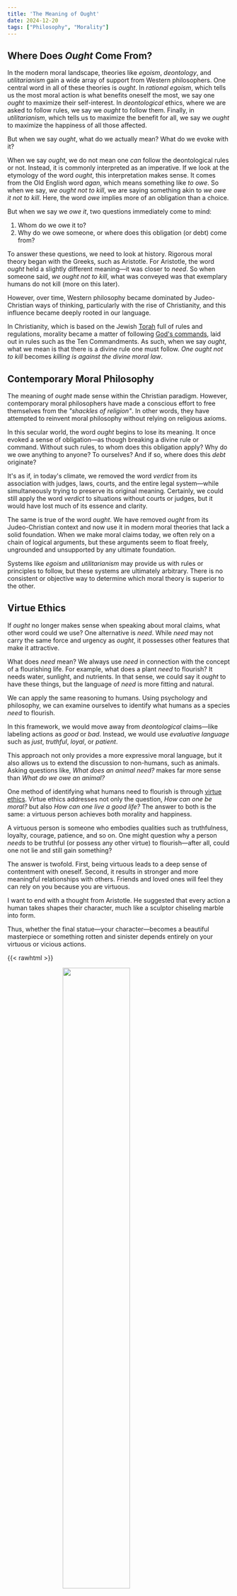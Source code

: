 ```yaml
---
title: 'The Meaning of Ought'
date: 2024-12-20
tags: ["Philosophy", "Morality"]
---
```



## Where Does *Ought* Come From?  

In the modern moral landscape, theories like *egoism*, *deontology*, and *utilitarianism* gain a wide array of support from Western philosophers. One central word in all of these theories is *ought*. In *rational egoism*, which tells us the most moral action is what benefits oneself the most, we say one *ought* to maximize their self-interest. In *deontological* ethics, where we are asked to follow rules, we say we *ought* to follow them. Finally, in *utilitarianism*, which tells us to maximize the benefit for all, we say we *ought* to maximize the happiness of all those affected.  

But when we say *ought*, what do we actually mean? What do we evoke with it?  

When we say *ought*, we do not mean one *can* follow the deontological rules or not. Instead, it is commonly interpreted as an imperative. If we look at the etymology of the word *ought*, this interpretation makes sense. It comes from the Old English word *agan*, which means something like *to owe*. So when we say, *we ought not to kill*, we are saying something akin to *we owe it not to kill*. Here, the word *owe* implies more of an obligation than a choice.  

But when we say we *owe it*, two questions immediately come to mind:  
1. Whom do we owe it to?  
2. Why do we owe someone, or where does this obligation (or debt) come from?  

To answer these questions, we need to look at history. Rigorous moral theory began with the Greeks, such as Aristotle. For Aristotle, the word *ought* held a slightly different meaning—it was closer to *need*. So when someone said, *we ought not to kill*, what was conveyed was that exemplary humans do not kill (more on this later).  

However, over time, Western philosophy became dominated by Judeo-Christian ways of thinking, particularly with the rise of Christianity, and this influence became deeply rooted in our language.  

In Christianity, which is based on the Jewish [Torah](https://en.wikipedia.org/wiki/Torah) full of rules and regulations, morality became a matter of following [God's commands](https://en.wikipedia.org/wiki/Divine_command_theory), laid out in rules such as the Ten Commandments. As such, when we say *ought*, what we mean is that there is a divine rule one must follow. *One ought not to kill* becomes *killing is against the divine moral law*.  


## Contemporary Moral Philosophy  

The meaning of *ought* made sense within the Christian paradigm. However, contemporary moral philosophers have made a conscious effort to free themselves from the *"shackles of religion"*. In other words, they have attempted to reinvent moral philosophy without relying on religious axioms.  

In this secular world, the word *ought* begins to lose its meaning. It once evoked a sense of obligation—as though breaking a divine rule or command. Without such rules, to whom does this obligation apply? Why do we owe anything to anyone? To ourselves? And if so, where does this *debt* originate?  

It's as if, in today's climate, we removed the word *verdict* from its association with judges, laws, courts, and the entire legal system—while simultaneously trying to preserve its original meaning. Certainly, we could still apply the word *verdict* to situations without courts or judges, but it would have lost much of its essence and clarity.  

The same is true of the word *ought*. We have removed *ought* from its Judeo-Christian context and now use it in modern moral theories that lack a solid foundation. When we make moral claims today, we often rely on a chain of logical arguments, but these arguments seem to float freely, ungrounded and unsupported by any ultimate foundation.  

Systems like *egoism* and *utilitarianism* may provide us with rules or principles to follow, but these systems are ultimately arbitrary. There is no consistent or objective way to determine which moral theory is superior to the other.  


## Virtue Ethics  

If *ought* no longer makes sense when speaking about moral claims, what other word could we use? One alternative is *need*. While *need* may not carry the same force and urgency as *ought*, it possesses other features that make it attractive.  

What does *need* mean? We always use *need* in connection with the concept of a flourishing life. For example, what does a plant *need* to flourish? It needs water, sunlight, and nutrients. In that sense, we could say it *ought* to have these things, but the language of *need* is more fitting and natural.  

We can apply the same reasoning to humans. Using psychology and philosophy, we can examine ourselves to identify what humans as a species *need* to flourish.  

In this framework, we would move away from *deontological* claims—like labeling actions as *good* or *bad*. Instead, we would use *evaluative language* such as *just*, *truthful*, *loyal*, or *patient*.  

This approach not only provides a more expressive moral language, but it also allows us to extend the discussion to non-humans, such as animals. Asking questions like, *What does an animal need?* makes far more sense than *What do we owe an animal?*  

One method of identifying what humans need to flourish is through [virtue ethics](https://en.wikipedia.org/wiki/Virtue_ethics). Virtue ethics addresses not only the question, *How can one be moral?* but also *How can one live a good life?* The answer to both is the same: a virtuous person achieves both morality and happiness.  

A virtuous person is someone who embodies qualities such as truthfulness, loyalty, courage, patience, and so on. One might question why a person *needs* to be truthful (or possess any other virtue) to flourish—after all, could one not lie and still gain something?  

The answer is twofold. First, being virtuous leads to a deep sense of contentment with oneself. Second, it results in stronger and more meaningful relationships with others. Friends and loved ones will feel they can rely on you because you are virtuous.  

I want to end with a thought from Aristotle. He suggested that every action a human takes shapes their character, much like a sculptor chiseling marble into form.  

Thus, whether the final statue—your character—becomes a beautiful masterpiece or something rotten and sinister depends entirely on your virtuous or vicious actions.  

{{< rawhtml >}}
<figure>
    <img loading="lazy" style="display: block; margin-left: auto; margin-right: auto; width:60%" src="/attachments/Aristotle.jpg">
</figure>
{{< /rawhtml >}}

---

Resources:  
- *Modern Moral Philosophy* by GEM Anscombe, 1958


